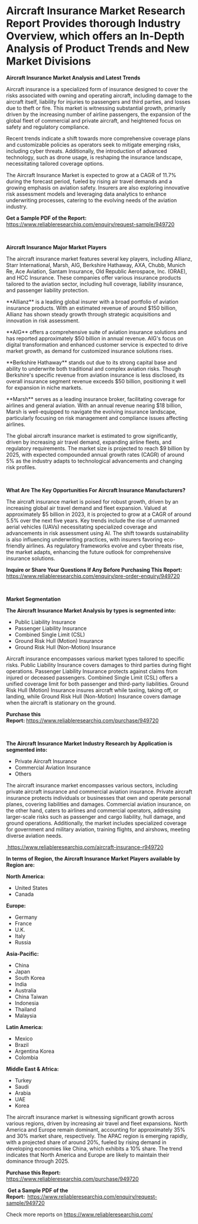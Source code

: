 <p><h1>Aircraft Insurance Market Research Report Provides thorough Industry Overview, which offers an In-Depth Analysis of Product Trends and New Market Divisions</h1></p><p><strong>Aircraft Insurance Market Analysis and Latest Trends</strong></p>
<p><p>Aircraft insurance is a specialized form of insurance designed to cover the risks associated with owning and operating aircraft, including damage to the aircraft itself, liability for injuries to passengers and third parties, and losses due to theft or fire. This market is witnessing substantial growth, primarily driven by the increasing number of airline passengers, the expansion of the global fleet of commercial and private aircraft, and heightened focus on safety and regulatory compliance.</p><p>Recent trends indicate a shift towards more comprehensive coverage plans and customizable policies as operators seek to mitigate emerging risks, including cyber threats. Additionally, the introduction of advanced technology, such as drone usage, is reshaping the insurance landscape, necessitating tailored coverage options. </p><p>The Aircraft Insurance Market is expected to grow at a CAGR of 11.7% during the forecast period, fueled by rising air travel demands and a growing emphasis on aviation safety. Insurers are also exploring innovative risk assessment models and leveraging data analytics to enhance underwriting processes, catering to the evolving needs of the aviation industry.</p></p>
<p><strong>Get a Sample PDF of the Report:&nbsp;</strong> <a href="https://www.reliableresearchiq.com/enquiry/request-sample/949720?utm_campaign=3180&utm_medium=2&utm_source=Github&utm_content=ia&utm_term=06032025&utm_id=aircraft-insurance">https://www.reliableresearchiq.com/enquiry/request-sample/949720</a></p>
<p>&nbsp;</p>
<p><strong>Aircraft Insurance Major Market Players</strong></p>
<p><p>The aircraft insurance market features several key players, including Allianz, Starr International, Marsh, AIG, Berkshire Hathaway, AXA, Chubb, Munich Re, Ace Aviation, Santam Insurance, Old Republic Aerospace, Inc. (ORAE), and HCC Insurance. These companies offer various insurance products tailored to the aviation sector, including hull coverage, liability insurance, and passenger liability protection.</p><p>**Allianz** is a leading global insurer with a broad portfolio of aviation insurance products. With an estimated revenue of around $150 billion, Allianz has shown steady growth through strategic acquisitions and innovation in risk assessment.</p><p>**AIG** offers a comprehensive suite of aviation insurance solutions and has reported approximately $50 billion in annual revenue. AIG's focus on digital transformation and enhanced customer service is expected to drive market growth, as demand for customized insurance solutions rises.</p><p>**Berkshire Hathaway** stands out due to its strong capital base and ability to underwrite both traditional and complex aviation risks. Though Berkshire's specific revenue from aviation insurance is less disclosed, its overall insurance segment revenue exceeds $50 billion, positioning it well for expansion in niche markets.</p><p>**Marsh** serves as a leading insurance broker, facilitating coverage for airlines and general aviation. With an annual revenue nearing $18 billion, Marsh is well-equipped to navigate the evolving insurance landscape, particularly focusing on risk management and compliance issues affecting airlines.</p><p>The global aircraft insurance market is estimated to grow significantly, driven by increasing air travel demand, expanding airline fleets, and regulatory requirements. The market size is projected to reach $9 billion by 2025, with expected compounded annual growth rates (CAGR) of around 5% as the industry adapts to technological advancements and changing risk profiles.</p></p>
<p>&nbsp;</p>
<p><strong>What Are The Key Opportunities For Aircraft Insurance Manufacturers?</strong></p>
<p><p>The aircraft insurance market is poised for robust growth, driven by an increasing global air travel demand and fleet expansion. Valued at approximately $5 billion in 2023, it is projected to grow at a CAGR of around 5.5% over the next five years. Key trends include the rise of unmanned aerial vehicles (UAVs) necessitating specialized coverage and advancements in risk assessment using AI. The shift towards sustainability is also influencing underwriting practices, with insurers favoring eco-friendly airlines. As regulatory frameworks evolve and cyber threats rise, the market adapts, enhancing the future outlook for comprehensive insurance solutions.</p></p>
<p><strong>Inquire or Share Your Questions If Any Before Purchasing This Report:</strong> <a href="https://www.reliableresearchiq.com/enquiry/pre-order-enquiry/949720?utm_campaign=3180&utm_medium=2&utm_source=Github&utm_content=ia&utm_term=06032025&utm_id=aircraft-insurance">https://www.reliableresearchiq.com/enquiry/pre-order-enquiry/949720</a></p>
<p>&nbsp;</p>
<p><strong>Market Segmentation</strong></p>
<p><strong>The Aircraft Insurance Market Analysis by types is segmented into:</strong></p>
<p><ul><li>Public Liability Insurance</li><li>Passenger Liability Insurance</li><li>Combined Single Limit (CSL)</li><li>Ground Risk Hull (Motion) Insurance</li><li>Ground Risk Hull (Non-Motion) Insurance</li></ul></p>
<p><p>Aircraft insurance encompasses various market types tailored to specific risks. Public Liability Insurance covers damages to third parties during flight operations. Passenger Liability Insurance protects against claims from injured or deceased passengers. Combined Single Limit (CSL) offers a unified coverage limit for both passenger and third-party liabilities. Ground Risk Hull (Motion) Insurance insures aircraft while taxiing, taking off, or landing, while Ground Risk Hull (Non-Motion) Insurance covers damage when the aircraft is stationary on the ground.</p></p>
<p><strong>Purchase this Report:&nbsp;</strong><a href="https://www.reliableresearchiq.com/purchase/949720?utm_campaign=3180&utm_medium=2&utm_source=Github&utm_content=ia&utm_term=06032025&utm_id=aircraft-insurance">https://www.reliableresearchiq.com/purchase/949720</a></p>
<p>&nbsp;</p>
<p><strong>The Aircraft Insurance Market Industry Research by Application is segmented into:</strong></p>
<p><ul><li>Private Aircraft Insurance</li><li>Commercial Aviation Insurance</li><li>Others</li></ul></p>
<p><p>The aircraft insurance market encompasses various sectors, including private aircraft insurance and commercial aviation insurance. Private aircraft insurance protects individuals or businesses that own and operate personal planes, covering liabilities and damages. Commercial aviation insurance, on the other hand, caters to airlines and commercial operators, addressing larger-scale risks such as passenger and cargo liability, hull damage, and ground operations. Additionally, the market includes specialized coverage for government and military aviation, training flights, and airshows, meeting diverse aviation needs.</p></p>
<p><a href="https://www.reliableresearchiq.com/aircraft-insurance-r949720?utm_campaign=3180&utm_medium=2&utm_source=Github&utm_content=ia&utm_term=06032025&utm_id=aircraft-insurance">&nbsp;https://www.reliableresearchiq.com/aircraft-insurance-r949720</a></p>
<p><strong>In terms of Region, the Aircraft Insurance Market Players available by Region are:</strong></p>
<p>
    <p> <strong> North America: </strong>
        <ul>
            <li>United States</li>
            <li>Canada</li>
        </ul>
        </p> 
    <p> <strong> Europe: </strong>
        <ul>
            <li>Germany</li>
            <li>France</li>
            <li>U.K.</li>
            <li>Italy</li>
            <li>Russia</li>
        </ul>
        </p> 
    <p> <strong> Asia-Pacific: </strong>
        <ul>
            <li>China</li>
            <li>Japan</li>
            <li>South Korea</li>
            <li>India</li>
            <li>Australia</li>
            <li>China Taiwan</li>
            <li>Indonesia</li>
            <li>Thailand</li>
            <li>Malaysia</li>
        </ul>
        </p> 
    <p> <strong> Latin America: </strong>
        <ul>
            <li>Mexico</li>
            <li>Brazil</li>
            <li>Argentina Korea</li>
            <li>Colombia</li>
        </ul>
        </p> 
    <p> <strong> Middle East & Africa: </strong>
        <ul>
            <li>Turkey</li>
            <li>Saudi</li>
            <li>Arabia</li>
            <li>UAE</li>
            <li>Korea</li>
        </ul>
    </p>
    </p>
<p><p>The aircraft insurance market is witnessing significant growth across various regions, driven by increasing air travel and fleet expansions. North America and Europe remain dominant, accounting for approximately 35% and 30% market share, respectively. The APAC region is emerging rapidly, with a projected share of around 20%, fueled by rising demand in developing economies like China, which exhibits a 10% share. The trend indicates that North America and Europe are likely to maintain their dominance through 2025.</p></p>
<p><strong>Purchase this Report: </strong><a href="https://www.reliableresearchiq.com/purchase/949720?utm_campaign=3180&utm_medium=2&utm_source=Github&utm_content=ia&utm_term=06032025&utm_id=aircraft-insurance">https://www.reliableresearchiq.com/purchase/949720</a></p>
<p>&nbsp;<strong>Get a Sample PDF of the Report:&nbsp;&nbsp;</strong><a href="https://www.reliableresearchiq.com/enquiry/request-sample/949720?utm_campaign=3180&utm_medium=2&utm_source=Github&utm_content=ia&utm_term=06032025&utm_id=aircraft-insurance">https://www.reliableresearchiq.com/enquiry/request-sample/949720</a></p>
<p><strong></strong></p>
<p>Check more reports on <a href="https://www.reliableresearchiq.com/?utm_campaign=3180&utm_medium=2&utm_source=Github&utm_content=ia&utm_term=06032025&utm_id=aircraft-insurance">https://www.reliableresearchiq.com/</a></p>
